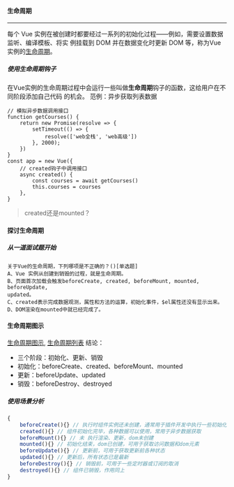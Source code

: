 #### 生命周期
---
每个 Vue 实例在被创建时都要经过一系列的初始化过程——例如，需要设置数据监听、编译模板、将实
例挂载到 DOM 并在数据变化时更新 DOM 等，称为Vue实例的[生命周期](https://cn.vuejs.org/v2/guide/instance.html#%E5%AE%9E%E4%BE%8B%E7%94%9F%E5%91%BD%E5%91%A8%E6%9C%9F%E9%92%A9%E5%AD%90)。

##### 使用生命周期钩子
在Vue实例的生命周期过程中会运行一些叫做**生命周期**钩子的函数，这给用户在不同阶段添加自己代码
的机会。
范例：异步获取列表数据
```javasript
// 模拟异步数据调用接口
function getCourses() {
    return new Promise(resolve => {
        setTimeout(() => {
            resolve(['web全栈', 'web高级'])
        }, 2000);
    })
}
const app = new Vue({
    // created钩子中调用接口
    async created() {
        const courses = await getCourses()
        this.courses = courses
    },
}
```
> created还是mounted？

#### 探讨生命周期
##### 从一道面试题开始

```
关于Vue的生命周期，下列哪项是不正确的？()[单选题]
A、Vue 实例从创建到销毁的过程，就是生命周期。
B、页面首次加载会触发beforeCreate, created, beforeMount, mounted, beforeUpdate,
updated。
C、created表示完成数据观测，属性和方法的运算，初始化事件，$el属性还没有显示出来。
D、DOM渲染在mounted中就已经完成了。
```

#### 生命周期图示
[生命周期图示](https://cn.vuejs.org/v2/guide/instance.html#%E7%94%9F%E5%91%BD%E5%91%A8%E6%9C%9F%E5%9B%BE%E7%A4%BA), [生命周期列表](https://cn.vuejs.org/v2/api/#%E9%80%89%E9%A1%B9-%E7%94%9F%E5%91%BD%E5%91%A8%E6%9C%9F%E9%92%A9%E5%AD%90)
结论：
- 三个阶段：初始化、更新、销毁
- 初始化：beforeCreate、created、beforeMount、mounted
- 更新：beforeUpdate、updated
- 销毁：beforeDestroy、destroyed

##### 使用场景分析
```javascript
{
    beforeCreate(){} // 执行时组件实例还未创建，通常用于插件开发中执行一些初始化任务
    created(){} // 组件初始化完毕，各种数据可以使用，常用于异步数据获取
    beforeMount(){} // 未 执行渲染、更新，dom未创建
    mounted(){} // 初始化结束，dom已创建，可用于获取访问数据和dom元素
    beforeUpdate(){} // 更新前，可用于获取更新前各种状态
    updated(){} // 更新后，所有状态已是最新
    beforeDestroy(){} // 销毁前，可用于一些定时器或订阅的取消
    destroyed(){} // 组件已销毁，作用同上
}
```